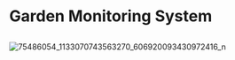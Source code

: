 ##
# Garden Monitoring System

##

![75486054_1133070743563270_606920093430972416_n](https://user-images.githubusercontent.com/55492737/69163953-11991b00-0b2a-11ea-9167-c5da86c369b7.png)
